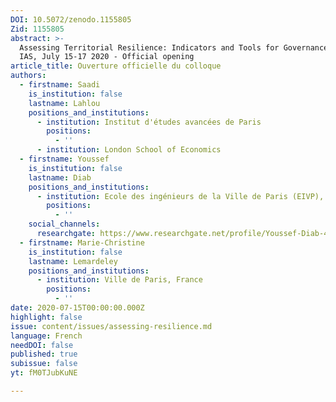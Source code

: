 ```yaml
---
DOI: 10.5072/zenodo.1155805
Zid: 1155805
abstract: >-
  Assessing Territorial Resilience: Indicators and Tools for Governance, Paris
  IAS, July 15-17 2020 - Official opening
article_title: Ouverture officielle du colloque
authors:
  - firstname: Saadi
    is_institution: false
    lastname: Lahlou
    positions_and_institutions:
      - institution: Institut d'études avancées de Paris
        positions:
          - ''
      - institution: London School of Economics
  - firstname: Youssef
    is_institution: false
    lastname: Diab
    positions_and_institutions:
      - institution: Ecole des ingénieurs de la Ville de Paris (EIVP), France
        positions:
          - ''
    social_channels:
      researchgate: https://www.researchgate.net/profile/Youssef-Diab-4
  - firstname: Marie-Christine
    is_institution: false
    lastname: Lemardeley
    positions_and_institutions:
      - institution: Ville de Paris, France
        positions:
          - ''
date: 2020-07-15T00:00:00.000Z
highlight: false
issue: content/issues/assessing-resilience.md
language: French
needDOI: false
published: true
subissue: false
yt: fM0TJubKuNE

---
```


<Youtube yt="fM0TJubKuNE" caption="Ouverture officielle"></Youtube>